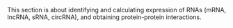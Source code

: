 This section is about identifying and calculating expression of RNAs (mRNA, lncRNA, sRNA, circRNA), and obtaining protein-protein interactions.
